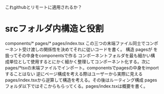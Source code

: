 これgithubとリモートに適用されるか？

# srcフォルダ内構造と役割
components/*  pages/* pages/index.tsx この三つの末端ファイル同士でコンポーネント受け渡しの関係性を決めてそれに従いコードを書く。
構造
pagesが<Component/> を扱ってその中身をcomponentsで作る
コンポーネントフォルダを最も細かい構成単位として使用するとにかく細かく整理してコンポーネント化する。次にpages/*tsxの末端ファイルでインポート。componentsでpagesの中身をimport することはない
逆にページ構成を考える際はユーザーから実際に見えるpages/index.tsxから逆算して構造を考える。その後はルーティング構成
pagesフォルダ以下ではそこからもらってくる。pages/index.tsxは概要を書く。

